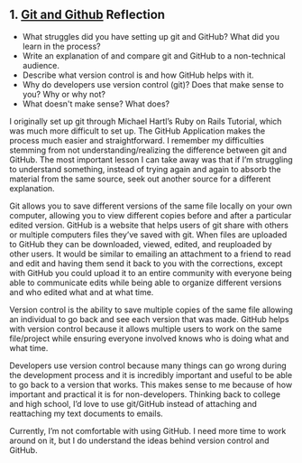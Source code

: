 ## 1. [Git and Github](1_get_started/readme.md) Reflection

* What struggles did you have setting up git and GitHub? What did you learn in the process?
* Write an explanation of and compare git and GitHub to a non-technical audience. 
* Describe what version control is and how GitHub helps with it.
* Why do developers use version control (git)? Does that make sense to you? Why or why not?
* What doesn't make sense? What does?

I originally set up git through Michael Hartl’s Ruby on Rails Tutorial, which was much more difficult to set up. The GitHub Application makes the process much easier and straightforward. I remember my difficulties stemming from not understanding/realizing the difference between git and GitHub. The most important lesson I can take away was that if I’m struggling to understand something, instead of trying again and again to absorb the material from the same source, seek out another source for a different explanation.

Git allows you to save different versions of the same file locally on your own computer, allowing you to view different copies before and after a particular edited version. GitHub is a website that helps users of git share with others or multiple computers files they’ve saved with git. When files are uploaded to GitHub they can be downloaded, viewed, edited, and reuploaded by other users. It would be similar to emailing an attachment to a friend to read and edit and having them send it back to you with the corrections, except with GitHub you could upload it to an entire community with everyone being able to communicate edits while being able to organize different versions and who edited what and at what time.

Version control is the ability to save multiple copies of the same file allowing an individual to go back and see each version that was made. GitHub helps with version control because it allows multiple users to work on the same file/project while ensuring everyone involved knows who is doing what and what time. 

Developers use version control because many things can go wrong during the development process and it is incredibly important and useful to be able to go back to a version that works. This makes sense to me because of how important and practical it is for non-developers. Thinking back to college and high school, I’d love to use git/GitHub instead of attaching and reattaching my text documents to emails. 

Currently, I’m not comfortable with using GitHub. I need more time to work around on it, but I do understand the ideas behind version control and GitHub.
